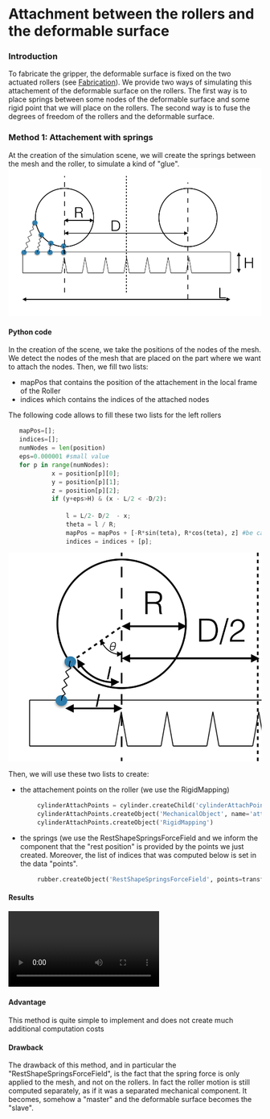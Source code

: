 
Attachment between the rollers and the deformable surface
=======================
### Introduction

To fabricate the gripper, the deformable surface is fixed on the two actuated rollers (see [Fabrication](fabrication.md)).
We provide two ways of simulating this attachement of the deformable surface on the rollers.
The first way is to place springs between some nodes of the deformable surface and some rigid point that we will place on the rollers. 
The second way is to fuse the degrees of freedom of the rollers and the deformable surface.


### Method 1: Attachement with springs
At the creation of the simulation scene, we will create the springs between the mesh and the roller, to simulate a kind of "glue". 
![Attach_concept](../images/Attach_1.tiff)
   
#### Python code
In the creation of the scene, we take the positions of the nodes of the mesh. We detect the nodes of the mesh that are placed on the part where we want to attach the nodes. Then, we fill two lists:
* mapPos that contains the position of the attachement in the local frame of the Roller
* indices which contains the indices of the attached nodes

The following code allows to fill these two lists for the left rollers
```python
   mapPos=[];
   indices=[];
   numNodes = len(position)
   eps=0.000001 #small value
   for p in range(numNodes):
            x = position[p][0];
            y = position[p][1];
            z = position[p][2];
            if (y+eps>H) & (x - L/2 < -D/2):
                
                l = L/2- D/2  - x; 
                theta = l / R;
                mapPos = mapPos + [-R*sin(teta), R*cos(teta), z] #be carreful of possible initial rotation of the rollers
                indices = indices + [p];
```

![Attach_concept](../images/Attach_2.tiff)

Then, we will use these two lists to create:
* the attachement points on the roller (we use the RigidMapping)
```python
        cylinderAttachPoints = cylinder.createChild('cylinderAttachPoints')
        cylinderAttachPoints.createObject('MechanicalObject', name='attachPointsMO', position = transformTableInString(mapPos))
        cylinderAttachPoints.createObject('RigidMapping')
```

* the springs (we use the RestShapeSpringsForceField and we inform the component that the "rest position" is provided by the points we just created. Moreover, the list of indices that was computed below is set in the data "points".
```python
        rubber.createObject('RestShapeSpringsForceField', points=transformTableInString(indices), stiffness='1000', external_rest_shape='../cylinder/cylinderAttachPoints/attachPointsMO')
```

#### Results
![Video](../videos/attachement.mov)

#### Advantage
This method is quite simple to implement and does not create much additional computation costs

#### Drawback
The drawback of this method, and in particular the "RestShapeSpringsForceField", is the fact that the spring force is only applied to the mesh, and not on the rollers. In fact the roller motion is still computed separately, as if it was a separated mechanical component. It becomes, somehow a "master" and the deformable surface becomes the "slave".



            
